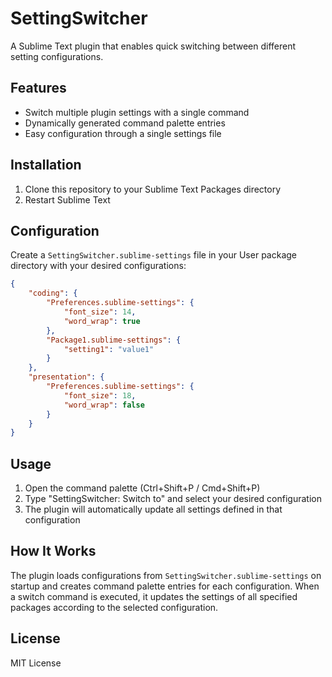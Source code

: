# SettingSwitcher

A Sublime Text plugin that enables quick switching between different setting configurations.

## Features

-   Switch multiple plugin settings with a single command
-   Dynamically generated command palette entries
-   Easy configuration through a single settings file

## Installation

1. Clone this repository to your Sublime Text Packages directory
2. Restart Sublime Text

## Configuration

Create a `SettingSwitcher.sublime-settings` file in your User package directory with your desired configurations:

```json
{
    "coding": {
        "Preferences.sublime-settings": {
            "font_size": 14,
            "word_wrap": true
        },
        "Package1.sublime-settings": {
            "setting1": "value1"
        }
    },
    "presentation": {
        "Preferences.sublime-settings": {
            "font_size": 18,
            "word_wrap": false
        }
    }
}
```

## Usage

1. Open the command palette (Ctrl+Shift+P / Cmd+Shift+P)
2. Type "SettingSwitcher: Switch to" and select your desired configuration
3. The plugin will automatically update all settings defined in that configuration

## How It Works

The plugin loads configurations from `SettingSwitcher.sublime-settings` on startup and creates command palette entries for each configuration. When a switch command is executed, it updates the settings of all specified packages according to the selected configuration.

## License

MIT License
